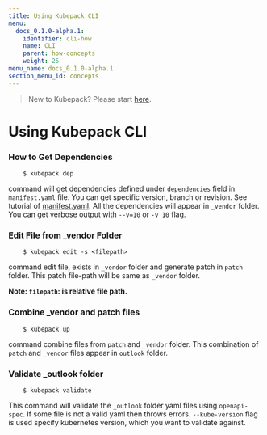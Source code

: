 ```yaml
---
title: Using Kubepack CLI
menu:
  docs_0.1.0-alpha.1:
    identifier: cli-how
    name: CLI
    parent: how-concepts
    weight: 25
menu_name: docs_0.1.0-alpha.1
section_menu_id: concepts
---
```


> New to Kubepack? Please start [here](/docs/concepts/README.md).

# Using Kubepack CLI

### How to Get Dependencies

```console
    $ kubepack dep
```
command will get dependencies defined under `dependencies` field in `manifest.yaml` file. You can get specific version, branch or revision.
See tutorial of [manifest.yaml](/docs/guides/manifest.md). All the dependencies will appear in `_vendor` folder.
You can get verbose output with `--v=10` or `-v 10` flag.

### Edit File from _vendor Folder
```console
    $ kubepack edit -s <filepath>
```
command edit file, exists in `_vendor` folder and generate patch in `patch` folder.
This patch file-path will be same as `_vendor` folder.

**Note: `filepath`: is relative file path.**

### Combine _vendor and patch files

```console
    $ kubepack up
```
command combine files from `patch` and `_vendor` folder. This combination of `patch` and `_vendor` files appear in `outlook` folder.

### Validate _outlook folder

```console
    $ kubepack validate
```
This command will validate the `_outlook` folder yaml files using `openapi-spec`.
If some file is not a valid yaml then throws errors. `--kube-version` flag is used specify kubernetes version, which you want to validate against.